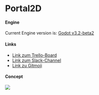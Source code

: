 # Portal2D

#### Engine

Current Engine version is: [Godot v3.2-beta2](https://downloads.tuxfamily.org/godotengine/3.2/beta2/)

#### Links

* [Link zum Trello-Board](https://www.google.com)
* [Link zum Slack-Channel](https://beuth-projekt-ws19.slack.com/messages/CPDPXGGKF/)
* [Link zu Gitmoji](https://gitmoji.carloscuesta.me/)

#### Concept

[![](https://img.shields.io/badge/click%20here%20for-concept-blue)](https://gitlab.beuth-hochschule.de/s77611/portal2d/blob/master/concept/README.md)